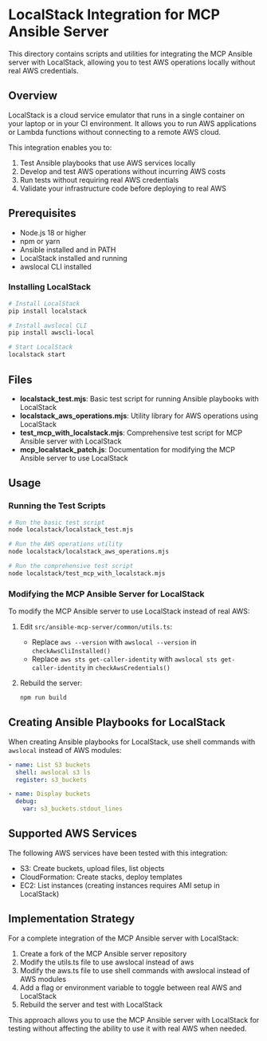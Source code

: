 # LocalStack Integration for MCP Ansible Server

This directory contains scripts and utilities for integrating the MCP Ansible server with LocalStack, allowing you to test AWS operations locally without real AWS credentials.

## Overview

LocalStack is a cloud service emulator that runs in a single container on your laptop or in your CI environment. It allows you to run AWS applications or Lambda functions without connecting to a remote AWS cloud.

This integration enables you to:

1. Test Ansible playbooks that use AWS services locally
2. Develop and test AWS operations without incurring AWS costs
3. Run tests without requiring real AWS credentials
4. Validate your infrastructure code before deploying to real AWS

## Prerequisites

- Node.js 18 or higher
- npm or yarn
- Ansible installed and in PATH
- LocalStack installed and running
- awslocal CLI installed

### Installing LocalStack

```bash
# Install LocalStack
pip install localstack

# Install awslocal CLI
pip install awscli-local

# Start LocalStack
localstack start
```

## Files

- **localstack_test.mjs**: Basic test script for running Ansible playbooks with LocalStack
- **localstack_aws_operations.mjs**: Utility library for AWS operations using LocalStack
- **test_mcp_with_localstack.mjs**: Comprehensive test script for MCP Ansible server with LocalStack
- **mcp_localstack_patch.js**: Documentation for modifying the MCP Ansible server to use LocalStack

## Usage

### Running the Test Scripts

```bash
# Run the basic test script
node localstack/localstack_test.mjs

# Run the AWS operations utility
node localstack/localstack_aws_operations.mjs

# Run the comprehensive test script
node localstack/test_mcp_with_localstack.mjs
```

### Modifying the MCP Ansible Server for LocalStack

To modify the MCP Ansible server to use LocalStack instead of real AWS:

1. Edit `src/ansible-mcp-server/common/utils.ts`:
   - Replace `aws --version` with `awslocal --version` in `checkAwsCliInstalled()`
   - Replace `aws sts get-caller-identity` with `awslocal sts get-caller-identity` in `checkAwsCredentials()`

2. Rebuild the server:
   ```bash
   npm run build
   ```

## Creating Ansible Playbooks for LocalStack

When creating Ansible playbooks for LocalStack, use shell commands with `awslocal` instead of AWS modules:

```yaml
- name: List S3 buckets
  shell: awslocal s3 ls
  register: s3_buckets

- name: Display buckets
  debug:
    var: s3_buckets.stdout_lines
```

## Supported AWS Services

The following AWS services have been tested with this integration:

- S3: Create buckets, upload files, list objects
- CloudFormation: Create stacks, deploy templates
- EC2: List instances (creating instances requires AMI setup in LocalStack)

## Implementation Strategy

For a complete integration of the MCP Ansible server with LocalStack:

1. Create a fork of the MCP Ansible server repository
2. Modify the utils.ts file to use awslocal instead of aws
3. Modify the aws.ts file to use shell commands with awslocal instead of AWS modules
4. Add a flag or environment variable to toggle between real AWS and LocalStack
5. Rebuild the server and test with LocalStack

This approach allows you to use the MCP Ansible server with LocalStack for testing without affecting the ability to use it with real AWS when needed.
